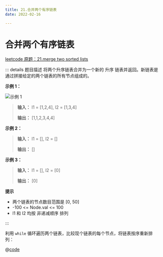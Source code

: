 ```yaml
---
title: 21.合并两个有序链表
date: 2022-02-16

---
```


# 合并两个有序链表

[leetcode 原题：21.merge two sorted lists](https://leetcode-cn.com/problems/merge-two-sorted-lists)

::: details 题目描述
将两个升序链表合并为一个新的 升序 链表并返回。新链表是通过拼接给定的两个链表的所有节点组成的。 

**示例 1：**

![示例 1](http://cdn.liwuhou.cn/tmp/20220216232306.png)

> **输入：** l1 = [1,2,4], l2 = [1,3,4]
>
> **输出：** [1,1,2,3,4,4]

**示例 2：**

> **输入：** l1 = [], l2 = []
>
> **输出：** []

**示例 3：**

> **输入：** l1 = [], l2 = [0]
>
> **输出：** [0]

**提示**

- 两个链表的节点数目范围是 [0, 50]
- -100 <= Node.val <= 100
- l1 和 l2 均按 非递减顺序 排列

:::

利用 `while` 循环遍历两个链表，比较现个链表的每个节点，将链表按序重新排列：

@[code](@@21)